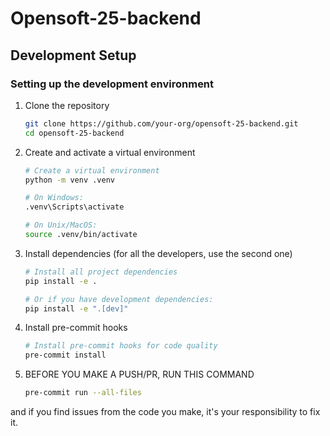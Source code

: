 # Opensoft-25-backend

## Development Setup

### Setting up the development environment

1. Clone the repository

    ```bash
    git clone https://github.com/your-org/opensoft-25-backend.git
    cd opensoft-25-backend
    ```

2. Create and activate a virtual environment

    ```bash
    # Create a virtual environment
    python -m venv .venv

    # On Windows:
    .venv\Scripts\activate

    # On Unix/MacOS:
    source .venv/bin/activate
    ```

3. Install dependencies (for all the developers, use the second one)

    ```bash
    # Install all project dependencies
    pip install -e .

    # Or if you have development dependencies:
    pip install -e ".[dev]"
    ```

4. Install pre-commit hooks

    ```bash
    # Install pre-commit hooks for code quality
    pre-commit install
    ```

5. BEFORE YOU MAKE A PUSH/PR, RUN THIS COMMAND

    ```bash
    pre-commit run --all-files
    ```

and if you find issues from the code you make, it's your responsibility to fix it.
